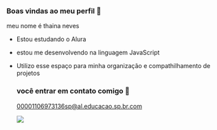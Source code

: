 ### Boas vindas ao meu perfil 🤍

meu nome é thaina neves

- Estou estudando o Alura
- estou me desenvolvendo na linguagem JavaScript
- Utilizo esse espaço para minha organização e compathilhamento de projetos

  ### você entrar em contato comigo 📧

  00001106973136sp@al.educacao.sp.br.com

  ![](https://github.com/0000tfhn/0000tfhn/assets/171162267/944ad02f-947f-4f6d-8344-6375b6a8c399)

